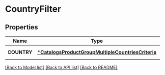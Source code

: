 # CountryFilter

## Properties
Name | Type | Description | Notes
------------ | ------------- | ------------- | -------------
**COUNTRY** | [***CatalogsProductGroupMultipleCountriesCriteria**](.md) |  | [default to null]

[[Back to Model list]](../README.md#documentation-for-models) [[Back to API list]](../README.md#documentation-for-api-endpoints) [[Back to README]](../README.md)


